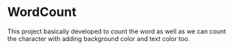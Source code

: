 # WordCount
This project basically developed to count the word as well as we can count the character with adding background color and text color too.
